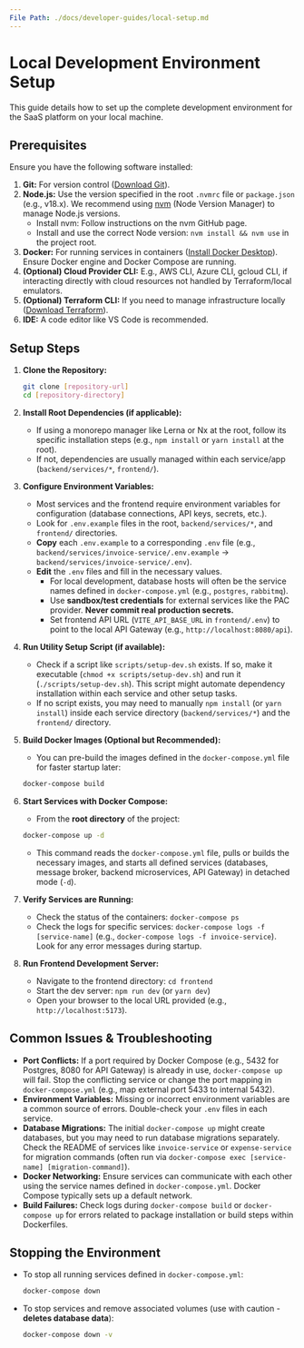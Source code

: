 ```yaml
---
File Path: ./docs/developer-guides/local-setup.md
---
```

# Local Development Environment Setup

This guide details how to set up the complete development environment for the SaaS platform on your local machine.

## Prerequisites

Ensure you have the following software installed:

1.  **Git:** For version control ([Download Git](https://git-scm.com/downloads)).
2.  **Node.js:** Use the version specified in the root `.nvmrc` file or `package.json` (e.g., v18.x). We recommend using [nvm](https://github.com/nvm-sh/nvm) (Node Version Manager) to manage Node.js versions.
    *   Install nvm: Follow instructions on the nvm GitHub page.
    *   Install and use the correct Node version: `nvm install && nvm use` in the project root.
3.  **Docker:** For running services in containers ([Install Docker Desktop](https://www.docker.com/products/docker-desktop/)). Ensure Docker engine and Docker Compose are running.
4.  **(Optional) Cloud Provider CLI:** E.g., AWS CLI, Azure CLI, gcloud CLI, if interacting directly with cloud resources not handled by Terraform/local emulators.
5.  **(Optional) Terraform CLI:** If you need to manage infrastructure locally ([Download Terraform](https://developer.hashicorp.com/terraform/downloads)).
6.  **IDE:** A code editor like VS Code is recommended.

## Setup Steps

1.  **Clone the Repository:**
    ```bash
    git clone [repository-url]
    cd [repository-directory]
    ```

2.  **Install Root Dependencies (if applicable):**
    *   If using a monorepo manager like Lerna or Nx at the root, follow its specific installation steps (e.g., `npm install` or `yarn install` at the root).
    *   If not, dependencies are usually managed within each service/app (`backend/services/*`, `frontend/`).

3.  **Configure Environment Variables:**
    *   Most services and the frontend require environment variables for configuration (database connections, API keys, secrets, etc.).
    *   Look for `.env.example` files in the root, `backend/services/*`, and `frontend/` directories.
    *   **Copy** each `.env.example` to a corresponding `.env` file (e.g., `backend/services/invoice-service/.env.example` -> `backend/services/invoice-service/.env`).
    *   **Edit** the `.env` files and fill in the necessary values.
        *   For local development, database hosts will often be the service names defined in `docker-compose.yml` (e.g., `postgres`, `rabbitmq`).
        *   Use **sandbox/test credentials** for external services like the PAC provider. **Never commit real production secrets.**
        *   Set frontend API URL (`VITE_API_BASE_URL` in `frontend/.env`) to point to the local API Gateway (e.g., `http://localhost:8080/api`).

4.  **Run Utility Setup Script (if available):**
    *   Check if a script like `scripts/setup-dev.sh` exists. If so, make it executable (`chmod +x scripts/setup-dev.sh`) and run it (`./scripts/setup-dev.sh`). This script might automate dependency installation within each service and other setup tasks.
    *   If no script exists, you may need to manually `npm install` (or `yarn install`) inside each service directory (`backend/services/*`) and the `frontend/` directory.

5.  **Build Docker Images (Optional but Recommended):**
    *   You can pre-build the images defined in the `docker-compose.yml` file for faster startup later:
      ```bash
      docker-compose build
      ```

6.  **Start Services with Docker Compose:**
    *   From the **root directory** of the project:
      ```bash
      docker-compose up -d
      ```
    *   This command reads the `docker-compose.yml` file, pulls or builds the necessary images, and starts all defined services (databases, message broker, backend microservices, API Gateway) in detached mode (`-d`).

7.  **Verify Services are Running:**
    *   Check the status of the containers: `docker-compose ps`
    *   Check the logs for specific services: `docker-compose logs -f [service-name]` (e.g., `docker-compose logs -f invoice-service`). Look for any error messages during startup.

8.  **Run Frontend Development Server:**
    *   Navigate to the frontend directory: `cd frontend`
    *   Start the dev server: `npm run dev` (or `yarn dev`)
    *   Open your browser to the local URL provided (e.g., `http://localhost:5173`).

## Common Issues & Troubleshooting

*   **Port Conflicts:** If a port required by Docker Compose (e.g., 5432 for Postgres, 8080 for API Gateway) is already in use, `docker-compose up` will fail. Stop the conflicting service or change the port mapping in `docker-compose.yml` (e.g., map external port 5433 to internal 5432).
*   **Environment Variables:** Missing or incorrect environment variables are a common source of errors. Double-check your `.env` files in each service.
*   **Database Migrations:** The initial `docker-compose up` might create databases, but you may need to run database migrations separately. Check the README of services like `invoice-service` or `expense-service` for migration commands (often run via `docker-compose exec [service-name] [migration-command]`).
*   **Docker Networking:** Ensure services can communicate with each other using the service names defined in `docker-compose.yml`. Docker Compose typically sets up a default network.
*   **Build Failures:** Check logs during `docker-compose build` or `docker-compose up` for errors related to package installation or build steps within Dockerfiles.

## Stopping the Environment

*   To stop all running services defined in `docker-compose.yml`:
    ```bash
    docker-compose down
    ```
*   To stop services and remove associated volumes (use with caution - **deletes database data**):
    ```bash
    docker-compose down -v
    ```